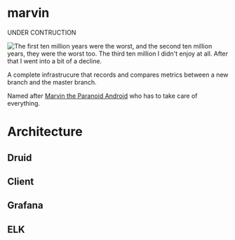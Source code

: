 # marvin

UNDER CONTRUCTION

![The first ten million years were the worst, and the second ten million years, they were the worst too. The third ten million I didn't enjoy at all. After that I went into a bit of a decline.](https://upload.wikimedia.org/wikipedia/en/2/25/Marvin-TV-3.jpg)

A complete infrastrucure that records and compares metrics between a new branch and the master branch.

Named after [Marvin the Paranoid Android](https://en.wikipedia.org/wiki/Marvin_the_Paranoid_Android) who has to take care of everything.

# Architecture

## Druid

## Client

## Grafana

## ELK
